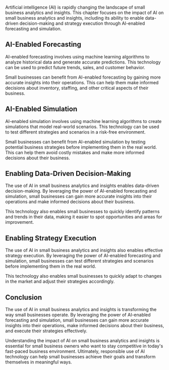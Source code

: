 

Artificial intelligence (AI) is rapidly changing the landscape of small business analytics and insights. This chapter focuses on the impact of AI on small business analytics and insights, including its ability to enable data-driven decision-making and strategy execution through AI-enabled forecasting and simulation.

AI-Enabled Forecasting
----------------------

AI-enabled forecasting involves using machine learning algorithms to analyze historical data and generate accurate predictions. This technology can be used to predict future trends, sales, and customer behavior.

Small businesses can benefit from AI-enabled forecasting by gaining more accurate insights into their operations. This can help them make informed decisions about inventory, staffing, and other critical aspects of their business.

AI-Enabled Simulation
---------------------

AI-enabled simulation involves using machine learning algorithms to create simulations that model real-world scenarios. This technology can be used to test different strategies and scenarios in a risk-free environment.

Small businesses can benefit from AI-enabled simulation by testing potential business strategies before implementing them in the real world. This can help them avoid costly mistakes and make more informed decisions about their business.

Enabling Data-Driven Decision-Making
------------------------------------

The use of AI in small business analytics and insights enables data-driven decision-making. By leveraging the power of AI-enabled forecasting and simulation, small businesses can gain more accurate insights into their operations and make informed decisions about their business.

This technology also enables small businesses to quickly identify patterns and trends in their data, making it easier to spot opportunities and areas for improvement.

Enabling Strategy Execution
---------------------------

The use of AI in small business analytics and insights also enables effective strategy execution. By leveraging the power of AI-enabled forecasting and simulation, small businesses can test different strategies and scenarios before implementing them in the real world.

This technology also enables small businesses to quickly adapt to changes in the market and adjust their strategies accordingly.

Conclusion
----------

The use of AI in small business analytics and insights is transforming the way small businesses operate. By leveraging the power of AI-enabled forecasting and simulation, small businesses can gain more accurate insights into their operations, make informed decisions about their business, and execute their strategies effectively.

Understanding the impact of AI on small business analytics and insights is essential for small business owners who want to stay competitive in today's fast-paced business environment. Ultimately, responsible use of AI technology can help small businesses achieve their goals and transform themselves in meaningful ways.


